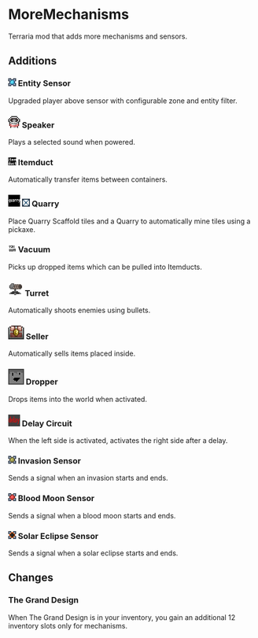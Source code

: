 # MoreMechanisms
Terraria mod that adds more mechanisms and sensors.

## Additions

### ![Entity Sensor](Items/EntitySensorItem.png) Entity Sensor
Upgraded player above sensor with configurable zone and entity filter.
  
### ![SpeakerItem.png](Items/SpeakerItem.png) Speaker
Plays a selected sound when powered.
  
### ![ItemDuctItem.png](Items/ItemDuctItem.png) Itemduct
Automatically transfer items between containers.
  
### ![QuarryItem.png](Items/QuarryItem.png) ![QuarryScaffoldItem.png](Items/QuarryScaffoldItem.png) Quarry
Place Quarry Scaffold tiles and a Quarry to automatically mine tiles using a pickaxe.
  
### ![VacuumItem.png](Items/VacuumItem.png) Vacuum
Picks up dropped items which can be pulled into Itemducts.
  
### ![TurretItem.png](Items/TurretItem.png) Turret
Automatically shoots enemies using bullets.
  
### ![SellerItem.png](Items/SellerItem.png) Seller
Automatically sells items placed inside.
  
### ![DropperItem.png](Items/DropperItem.png) Dropper
Drops items into the world when activated.

### ![DelayCircuitItem.png](Items/DelayCircuitItem.png) Delay Circuit
When the left side is activated, activates the right side after a delay.
  
### ![InvasionSensorItem.png](Items/InvasionSensorItem.png) Invasion Sensor
Sends a signal when an invasion starts and ends.
  
### ![BloodMoonSensorItem.png](Items/BloodMoonSensorItem.png) Blood Moon Sensor
Sends a signal when a blood moon starts and ends.
  
### ![SolarEclipseSensorItem.png](Items/SolarEclipseSensorItem.png) Solar Eclipse Sensor
Sends a signal when a solar eclipse starts and ends.

## Changes
### The Grand Design
When The Grand Design is in your inventory, you gain an additional 12 inventory slots only for mechanisms.
